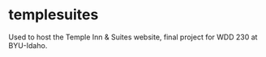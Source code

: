 # templesuites
Used to host the Temple Inn &amp; Suites website, final project for WDD 230 at BYU-Idaho.
